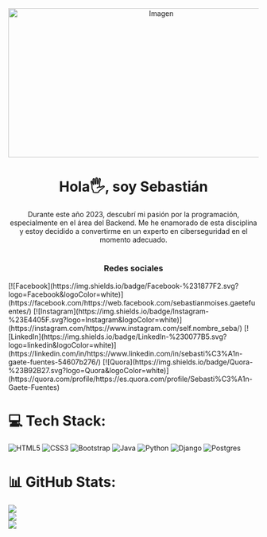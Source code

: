 <div align="center">
    <img src="https://www.computersciencedegreehub.com/wp-content/uploads/2023/02/shutterstock_535124956-scaled.jpg" width="600px" height="300px" alt="Imagen">
    <h1 align="center">Hola🖐️, soy Sebastián</h1>
    <p align="center">Durante este año 2023, descubrí mi pasión por la programación, especialmente en el área del Backend. Me he enamorado de esta disciplina y estoy decidido a convertirme en un experto en ciberseguridad en el momento adecuado.</p>
</div>


# <h3 align="center">Redes sociales</h3>
<div>
[![Facebook](https://img.shields.io/badge/Facebook-%231877F2.svg?logo=Facebook&logoColor=white)](https://facebook.com/https://web.facebook.com/sebastianmoises.gaetefuentes/) [![Instagram](https://img.shields.io/badge/Instagram-%23E4405F.svg?logo=Instagram&logoColor=white)](https://instagram.com/https://www.instagram.com/self.nombre_seba/) [![LinkedIn](https://img.shields.io/badge/LinkedIn-%230077B5.svg?logo=linkedin&logoColor=white)](https://linkedin.com/in/https://www.linkedin.com/in/sebasti%C3%A1n-gaete-fuentes-54607b276/) [![Quora](https://img.shields.io/badge/Quora-%23B92B27.svg?logo=Quora&logoColor=white)](https://quora.com/profile/https://es.quora.com/profile/Sebasti%C3%A1n-Gaete-Fuentes) 
</div>

# 💻 Tech Stack:
![HTML5](https://img.shields.io/badge/html5-%23E34F26.svg?style=for-the-badge&logo=html5&logoColor=white) ![CSS3](https://img.shields.io/badge/css3-%231572B6.svg?style=for-the-badge&logo=css3&logoColor=white) ![Bootstrap](https://img.shields.io/badge/bootstrap-%23563D7C.svg?style=for-the-badge&logo=bootstrap&logoColor=white) ![Java](https://img.shields.io/badge/java-%23ED8B00.svg?style=for-the-badge&logo=java&logoColor=white) ![Python](https://img.shields.io/badge/python-3670A0?style=for-the-badge&logo=python&logoColor=ffdd54) ![Django](https://img.shields.io/badge/django-%23092E20.svg?style=for-the-badge&logo=django&logoColor=white) ![Postgres](https://img.shields.io/badge/postgres-%23316192.svg?style=for-the-badge&logo=postgresql&logoColor=white)
# 📊 GitHub Stats:
![](https://github-readme-stats.vercel.app/api?username=SebastianGaete&theme=blue-green&hide_border=false&include_all_commits=false&count_private=false)<br/>
![](https://github-readme-streak-stats.herokuapp.com/?user=SebastianGaete&theme=blue-green&hide_border=false)<br/>
![](https://github-readme-stats.vercel.app/api/top-langs/?username=SebastianGaete&theme=blue-green&hide_border=false&include_all_commits=false&count_private=false&layout=compact)

<!-- Proudly created with GPRM ( https://gprm.itsvg.in ) -->
